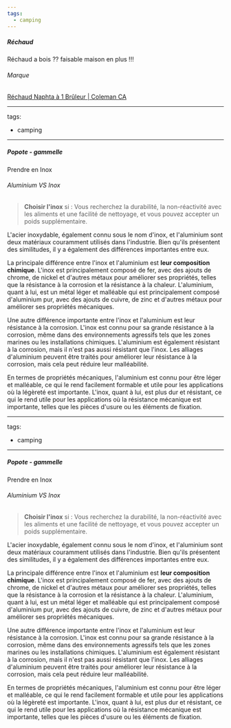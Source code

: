 ```yaml
---
tags:
  - camping
---
```



##### Réchaud
Réchaud a bois ?? faisable maison en plus !!!


###### Marque
[Réchaud Naphta à 1 Brûleur | Coleman CA](https://www.colemancanada.ca/fr/r%C3%A9chauds-et-grils/r%C3%A9chauds-%C3%A0-1%C2%A0br%C3%BBleur/r%C3%A9chaud-naphta-%C3%A0-1-br%C3%BBleur/SAP_3000002553.html)




---
tags:
  - camping
---


##### Popote - gammelle
Prendre en Inox 

###### Aluminium VS Inox
> **Choisir l'inox** si : Vous recherchez la durabilité, la non-réactivité avec les aliments et une facilité de nettoyage, et vous pouvez accepter un poids supplémentaire.

L'acier inoxydable, également connu sous le nom d'inox, et l'aluminium sont deux matériaux couramment utilisés dans l'industrie. Bien qu'ils présentent des similitudes, il y a également des différences importantes entre eux.

La principale différence entre l'inox et l'aluminium est **leur composition chimique**. L'inox est principalement composé de fer, avec des ajouts de chrome, de nickel et d'autres métaux pour améliorer ses propriétés, telles que la résistance à la corrosion et la résistance à la chaleur. L'aluminium, quant à lui, est un métal léger et malléable qui est principalement composé d'aluminium pur, avec des ajouts de cuivre, de zinc et d'autres métaux pour améliorer ses propriétés mécaniques.

Une autre différence importante entre l'inox et l'aluminium est leur résistance à la corrosion. L'inox est connu pour sa grande résistance à la corrosion, même dans des environnements agressifs tels que les zones marines ou les installations chimiques. L'aluminium est également résistant à la corrosion, mais il n'est pas aussi résistant que l'inox. Les alliages d'aluminium peuvent être traités pour améliorer leur résistance à la corrosion, mais cela peut réduire leur malléabilité.


En termes de propriétés mécaniques, l'aluminium est connu pour être léger et malléable, ce qui le rend facilement formable et utile pour les applications où la légèreté est importante. L'inox, quant à lui, est plus dur et résistant, ce qui le rend utile pour les applications où la résistance mécanique est importante, telles que les pièces d'usure ou les éléments de fixation.




---
tags:
  - camping
---


##### Popote - gammelle
Prendre en Inox 

###### Aluminium VS Inox
> **Choisir l'inox** si : Vous recherchez la durabilité, la non-réactivité avec les aliments et une facilité de nettoyage, et vous pouvez accepter un poids supplémentaire.

L'acier inoxydable, également connu sous le nom d'inox, et l'aluminium sont deux matériaux couramment utilisés dans l'industrie. Bien qu'ils présentent des similitudes, il y a également des différences importantes entre eux.

La principale différence entre l'inox et l'aluminium est **leur composition chimique**. L'inox est principalement composé de fer, avec des ajouts de chrome, de nickel et d'autres métaux pour améliorer ses propriétés, telles que la résistance à la corrosion et la résistance à la chaleur. L'aluminium, quant à lui, est un métal léger et malléable qui est principalement composé d'aluminium pur, avec des ajouts de cuivre, de zinc et d'autres métaux pour améliorer ses propriétés mécaniques.

Une autre différence importante entre l'inox et l'aluminium est leur résistance à la corrosion. L'inox est connu pour sa grande résistance à la corrosion, même dans des environnements agressifs tels que les zones marines ou les installations chimiques. L'aluminium est également résistant à la corrosion, mais il n'est pas aussi résistant que l'inox. Les alliages d'aluminium peuvent être traités pour améliorer leur résistance à la corrosion, mais cela peut réduire leur malléabilité.


En termes de propriétés mécaniques, l'aluminium est connu pour être léger et malléable, ce qui le rend facilement formable et utile pour les applications où la légèreté est importante. L'inox, quant à lui, est plus dur et résistant, ce qui le rend utile pour les applications où la résistance mécanique est importante, telles que les pièces d'usure ou les éléments de fixation.